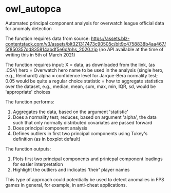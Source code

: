 # owl_autopca
Automated principal component analysis for overwatch league official data for anomaly detection

The function requires data from source: https://assets.blz-contentstack.com/v3/assets/blt321317473c90505c/blt9c4758838b4aa467/5f850357dd835814abdf5e6d/phs_2020.zip (no API available at the time of writing this in 5th of March 2021)

The function requires input:
X = data, as downloaded from the link, (as .CSV)
hero = Overwatch hero name to be used in the analysis (single hero, e.g., Reinhardt)
alpha = confidence level for Jarque-Bera normality test; 0.05 would be quite a regular choice
statistic = how to aggregate statistics over the dataset, e.g., median, mean, sum, max, min, IQR, sd, would be 'appropriate' choices

The function performs:
1. Aggregates the data, based on the argument 'statistic'
2. Does a normality test; reduces, based on argument 'alpha', the data such that only normally distributed covariates are passed forward
3. Does principal component analysis
4. Defines outliers in first two principal components using Tukey's definition (as in boxplot default)

The function outputs:
1. Plots first two principal components and prinicpal component loadings for easier interpretation
2. Highlight the outliers and indicates 'their' player names

This type of approach could potentially be used to detect anomalies in FPS games in general, for example, in anti-cheat applications.
